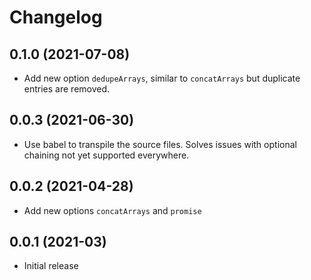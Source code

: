 # Changelog

## 0.1.0 (2021-07-08)

- Add new option `dedupeArrays`, similar to `concatArrays` but duplicate
  entries are removed.

## 0.0.3 (2021-06-30)

- Use babel to transpile the source files. Solves issues with optional chaining
  not yet supported everywhere.

## 0.0.2 (2021-04-28)

- Add new options `concatArrays` and `promise`

## 0.0.1 (2021-03)

- Initial release
